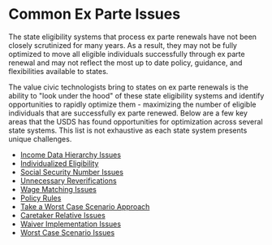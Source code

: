 # Common Ex Parte Issues
The state eligibility systems that process ex parte renewals have not been closely scrutinized for many years. As a result, they may not be fully optimized to move all eligible individuals successfully through ex parte renewal and may not reflect the most up to date policy, guidance, and flexibilities available to states. 

The value civic technologists bring to states on ex parte renewals is the ability to "look under the hood" of these state eligibility systems and identify opportunities to rapidly optimize them - maximizing the number of eligible individuals that are successfully ex parte renewed. Below are a few key areas that the USDS has found opportunities for optimization across several state systems. This list is not exhaustive as each state system presents unique challenges.

- [Income Data Hierarchy Issues](./income-data-hierarchy.md)
- [Individualized Eligibility](./individual-vs-household.md)
- [Social Security Number Issues](./social-security-numbers.md)
- [Unnecessary Reverifications](./unnecessary-reverifications.md)
- [Wage Matching Issues](./wage-matching.md)
- [Policy Rules](./policy-rules.md)
- [Take a Worst Case Scenario Approach](./worst-case-scenario.md)
- [Caretaker Relative Issues](./caretaker-relative.md)
- [Waiver Implementation Issues](./waiver-implementations.md)
- [Worst Case Scenario Issues](./worst-case-scenario.md)
